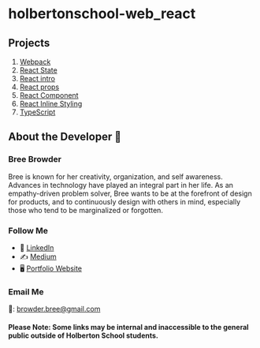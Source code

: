 # holbertonschool-web_react

## Projects

1. [Webpack](https://intranet.hbtn.io/projects/1754)
2. [React State](https://intranet.hbtn.io/projects/1759)
3. [React intro](https://intranet.hbtn.io/projects/1755)
4. [React props](https://intranet.hbtn.io/projects/1756)
5. [React Component](https://intranet.hbtn.io/projects/1757)
6. [React Inline Styling](https://intranet.hbtn.io/projects/1758)
7. [TypeScript](https://intranet.hbtn.io/projects/1673)


## About the Developer  💬

### Bree Browder

Bree is known for her creativity, organization, and self awareness. Advances in technology have played an integral part in her life. As an empathy-driven problem solver, Bree wants to be at the forefront of design for products, and to continuously design with others in mind, especially those who tend to be marginalized or forgotten.

### Follow Me

- 📁 [LinkedIn](https://www.linkedin.com/in/breebrowder/)
- ✍️ [Medium](https://medium.com/@breebrowder)
- 🖥️ [Portfolio Website](https://breebrowder.github.io)

### Email Me
📩: browder.bree@gmail.com


#### Please Note: Some links may be internal and inaccessible to the general public outside of Holberton School students.
